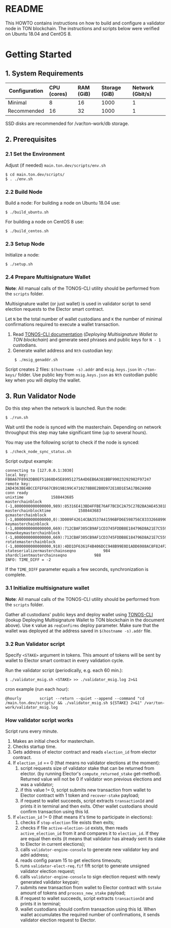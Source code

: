 # README

This HOWTO contains instructions on how to build and configure a validator node in TON blockchain. The instructions and scripts below were verified on Ubuntu 18.04 and CentOS 8.
# Getting Started

## 1. System Requirements
| Configuration | CPU (cores) | RAM (GiB) | Storage (GiB) | Network (Gbit/s)|
|---|:---|:---|:---|:---|
| Minimal |8|16|1000|1|
| Recommended |16|32|1000|1| 

SSD disks are recommended for /var/ton-work/db storage.
## 2. Prerequisites
### 2.1 Set the Environment
Adjust (if needed) `main.ton.dev/scripts/env.sh`
    
    $ cd main.ton.dev/scripts/
    $ . ./env.sh 
### 2.2 Build Node
Build a node:
For building a node on Ubuntu 18.04 use:

    $ ./build_ubuntu.sh
For building a node on CentOS 8 use:

    $ ./build_centos.sh
### 2.3 Setup Node
Initialize a node:

    $ ./setup.sh
### 2.4 Prepare Multisignature Wallet
**Note**: All manual calls of the TONOS-CLI utility should be performed from the `scripts` folder.

Multisignature wallet (or just wallet) is used in validator script to send election requests to the Elector smart contract.

Let `N` be the total number of wallet custodians and `K` the number of minimal confirmations required to execute a wallet transaction.

1. Read [TONOS-CLI documentation](https://docs.ton.dev/86757ecb2/v/0/p/94921e-running-tonos-cli-with-tails-os-and-working-with-multisignature-wallet) (*Deploying Multisignature Wallet to TON blockchain*) and generate seed phrases and public keys for `N - 1`  custodians.
2. Generate wallet address and `Nth` custodian key:
```
    $ ./msig_genaddr.sh
```
Script creates 2 files: `$(hostname -s).addr` and `msig.keys.json` in `~/ton-keys/` folder. 
Use public key from `msig.keys.json` as `Nth` custodian public key when you will deploy the wallet.

## 3. Run Validator Node
Do this step when the network is launched.
Run the node:

    $ ./run.sh
  
Wait until the node is synced with the masterchain. Depending on network throughput this step may take significant time (up to several hours).

You may use the following script to check if the node is synced:

    $ ./check_node_sync_status.sh

Script output example:
```
connecting to [127.0.0.1:3030]
local key: FB0A67F8992DB0EF51860D45E89951275A4D6EB6A381BBF99023292982F97247
remote key: 2AD4363BE4BCCEFEF667CB919B199C4710278B8E2B0D972E18D1E5A17B62A99D
conn ready
unixtime            1588443685
masterchainblock            (-1,8000000000000000,989):85316E413BD4FFBE76AF7BCDC2A75C27B2BA3AE45381D0CE7B5684949447DF07:6D975F062203F2A2F913FC528387036F47B27AB156B76E4127C186E32A6ED9C3
masterchainblocktime            1588443683
gcmasterchainblock            (-1,8000000000000000,0):3D009F42614CBA3537A41596BFD6E598756C83332668990C914D67A3B137D37D:40D1F2B2588A6A00D8AB05C8C1E944E42B172B5C111867B70DBC41009EE10C55
keymasterchainblock            (-1,8000000000000000,669):712CBAF305CB9AF1CD3745FDDB8E184796D8A21E7C559A42EB6B68D8B2F2FF89:3B03B9075B20BD1E6111492C41756F337FF649C6C89B9F87D446FAC47DCFD2BB
knownkeymasterchainblock            (-1,8000000000000000,669):712CBAF305CB9AF1CD3745FDDB8E184796D8A21E7C559A42EB6B68D8B2F2FF89:3B03B9075B20BD1E6111492C41756F337FF649C6C89B9F87D446FAC47DCFD2BB
rotatemasterchainblock            (-1,8000000000000000,918):4DD1DF6361F4B406DCC948B99E0D1ADD6988AC8F824F2E1B263CFED2AD46742E:12A8599C16C5EF1B09713F7EC91E2F765E97545F046FE6871DCD0C82E0377036
stateserializermasterchainseqno            984
shardclientmasterchainseqno            988
INFO: TIME_DIFF = -2
```
If the `TIME_DIFF` parameter equals a few seconds, synchronization is complete.

### 3.1 Initialize multisignature wallet

**Note**: All manual calls of the TONOS-CLI utility should be performed from the `scripts` folder.


Gather all custodians' public keys and deploy wallet using [TONOS-CLI](https://docs.ton.dev/86757ecb2/v/0/p/94921e-running-tonos-cli-with-tails-os-and-working-with-multisignature-wallet) (lookup Deploying Multisignature Wallet to TON blockchain in the document above). Use `K` value as `reqConfirms` deploy parameter.
Make sure that the wallet was deployed at the address saved in `$(hostname -s).addr` file.


### 3.2 Run Validator script

Specify `<STAKE>` argument in tokens. This amount of tokens will be sent by wallet to Elector smart contract in every validation cycle.

Run the validator script (periodically, e.g. each 60 min.):

    $ ./validator_msig.sh <STAKE> >> ./validator_msig.log 2>&1

cron example (run each hour):

    @hourly        script --return --quiet --append --command "cd /main.ton.dev/scripts/ && ./validator_msig.sh ${STAKE} 2>&1" /var/ton-work/validator_msig.log


### How validator script works

Script runs every minute.

1. Makes an initial check for masterchain.
2. Checks startup time.
3. Gets address of elector contract and reads `election_id` from elector contract.
4. If `election_id` == 0 (that means no validator elections at the moment):
    1. script requests size of validator stake that can be returned from elector. (by running Elector's `compute_returned_stake` get-method). Returned value will not be 0 if validator won previous elections and was a validator;
    2. if this value != 0, script submits new transaction from wallet to Elector contract with 1 token and `recover-stake` payload;
    3. if request to wallet succeeds, script extracts `transactionId` and prints it in terminal and then exits. Other wallet custodians should confirm transaction using this Id. 
5. If `election_id` != 0 (that means it's time to participate in elections):
    1. checks if `stop-election` file exists then exits;
    2. checks if file `active-election-id` exists, then reads `active_election_id` from it and compares it to `election_id`. If they are equal then exits (it means that validator has already sent its stake to Elector in current elections);
    3. calls `validator-engine-console` to generate new validator key and adnl address;
    4. reads config param 15 to get elections timeouts;
    5. runs `validator-elect-req.fif` fift script to generate unsigned validator election request;
    6. calls `validator-engine-console` to sign election request with newly generated validator keypair;
    7. submits new transaction from wallet to Elector contract with `$stake` amount of tokens and `process_new_stake` payload;
    8. if request to wallet succeeds, script extracts `transactionId` and prints it in terminal;
    9. wallet custodians should confirm transaction using this Id. When wallet accumulates the required number of confirmations, it sends validator election request to Elector.



